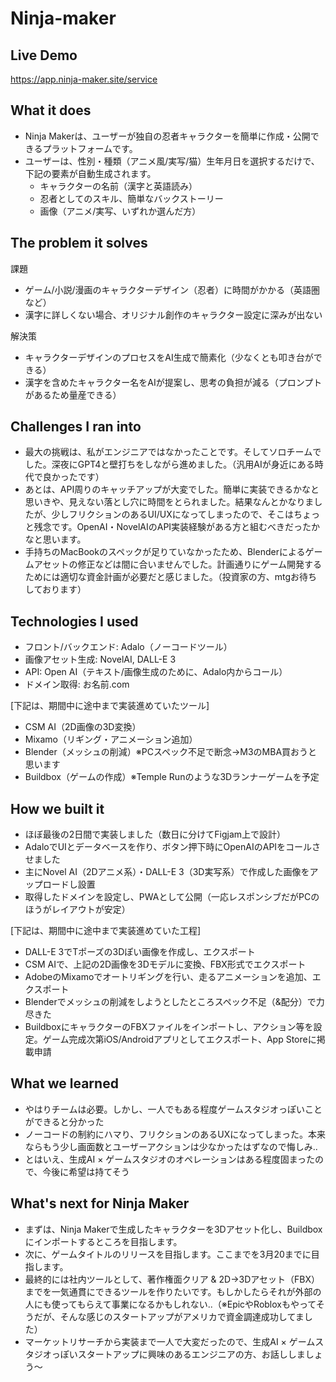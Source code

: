 # Ninja-maker

## Live Demo
https://app.ninja-maker.site/service

## What it does
- Ninja Makerは、ユーザーが独自の忍者キャラクターを簡単に作成・公開できるプラットフォームです。
- ユーザーは、性別・種類（アニメ風/実写/猫）生年月日を選択するだけで、下記の要素が自動生成されます。
  - キャラクターの名前（漢字と英語読み）
  - 忍者としてのスキル、簡単なバックストーリー
  - 画像（アニメ/実写、いずれか選んだ方）

## The problem it solves
課題
- ゲーム/小説/漫画のキャラクターデザイン（忍者）に時間がかかる（英語圏など）
- 漢字に詳しくない場合、オリジナル創作のキャラクター設定に深みが出ない

解決策
- キャラクターデザインのプロセスをAI生成で簡素化（少なくとも叩き台ができる）
- 漢字を含めたキャラクター名をAIが提案し、思考の負担が減る（プロンプトがあるため量産できる）

## Challenges I ran into
- 最大の挑戦は、私がエンジニアではなかったことです。そしてソロチームでした。深夜にGPT4と壁打ちをしながら進めました。（汎用AIが身近にある時代で良かったです）
- あとは、API周りのキャッチアップが大変でした。簡単に実装できるかなと思いきや、見えない落とし穴に時間をとられました。結果なんとかなりましたが、少しフリクションのあるUI/UXになってしまったので、そこはちょっと残念です。OpenAI・NovelAIのAPI実装経験がある方と組むべきだったかなと思います。
- 手持ちのMacBookのスペックが足りていなかったため、Blenderによるゲームアセットの修正などは間に合いませんでした。計画通りにゲーム開発するためには適切な資金計画が必要だと感じました。（投資家の方、mtgお待ちしております）

## Technologies I used
- フロント/バックエンド: Adalo（ノーコードツール）
- 画像アセット生成: NovelAI, DALL-E 3
- API: Open AI（テキスト/画像生成のために、Adalo内からコール）
- ドメイン取得: お名前.com

[下記は、期間中に途中まで実装進めていたツール]
- CSM AI（2D画像の3D変換）
- Mixamo（リギング・アニメーション追加）
- Blender（メッシュの削減）※PCスペック不足で断念→M3のMBA買おうと思います
- Buildbox（ゲームの作成）※Temple Runのような3Dランナーゲームを予定

## How we built it
- ほぼ最後の2日間で実装しました（数日に分けてFigjam上で設計）
- AdaloでUIとデータベースを作り、ボタン押下時にOpenAIのAPIをコールさせました
- 主にNovel AI（2Dアニメ系）・DALL-E 3（3D実写系）で作成した画像をアップロードし設置
- 取得したドメインを設定し、PWAとして公開（一応レスポンシブだがPCのほうがレイアウトが安定）

[下記は、期間中に途中まで実装進めていた工程]
- DALL-E 3でTポーズの3Dぽい画像を作成し、エクスポート
- CSM AIで、上記の2D画像を3Dモデルに変換、FBX形式でエクスポート
- AdobeのMixamoでオートリギングを行い、走るアニメーションを追加、エクスポート
- Blenderでメッシュの削減をしようとしたところスペック不足（&配分）で力尽きた
- BuildboxにキャラクターのFBXファイルをインポートし、アクション等を設定。ゲーム完成次第iOS/Androidアプリとしてエクスポート、App Storeに掲載申請

## What we learned
- やはりチームは必要。しかし、一人でもある程度ゲームスタジオっぽいことができると分かった
- ノーコードの制約にハマり、フリクションのあるUXになってしまった。本来ならもう少し画面数とユーザーアクションは少なかったはずなので悔しみ..
- とはいえ、生成AI × ゲームスタジオのオペレーションはある程度固まったので、今後に希望は持てそう

## What's next for Ninja Maker
- まずは、Ninja Makerで生成したキャラクターを3Dアセット化し、Buildboxにインポートするところを目指します。
- 次に、ゲームタイトルのリリースを目指します。ここまでを3月20までに目指します。
- 最終的には社内ツールとして、著作権面クリア & 2D→3Dアセット（FBX）までを一気通貫にできるツールを作りたいです。もしかしたらそれが外部の人にも使ってもらえて事業になるかもしれない..（※EpicやRobloxもやってそうだが、そんな感じのスタートアップがアメリカで資金調達成功してました）
- マーケットリサーチから実装まで一人で大変だったので、生成AI × ゲームスタジオっぽいスタートアップに興味のあるエンジニアの方、お話ししましょう〜
